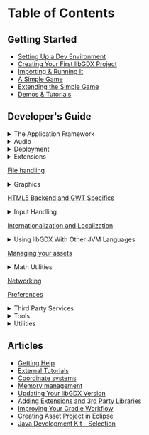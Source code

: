 # Table of Contents

## Getting Started
* [Setting Up a Dev Environment](/wiki/start/setup)
* [Creating Your First libGDX Project](/wiki/start/project-generation)
* [Importing & Running It](/wiki/start/import-and-running)
* [A Simple Game](/wiki/start/a-simple-game)
* [Extending the Simple Game](/wiki/start/simple-game-extended)
* [Demos & Tutorials](/wiki/start/demos-and-tutorials)

## Developer's Guide
<details><summary>The Application Framework</summary>
<div markdown="1">
  * [The Application Framework](/wiki/app/the-application-framework)
  * [Interfacing with platform specific code](/wiki/app/interfacing-with-platform-specific-code)
  * [Logging](/wiki/app/logging)
  * [Modules overview](/wiki/app/modules-overview)
  * [Querying](/wiki/app/querying)
  * [Starter classes and configuration](/wiki/app/starter-classes-and-configuration)
  * [The life cycle](/wiki/app/the-life-cycle)
  * [Threading](/wiki/app/threading)
</div>
</details>

<details><summary>Audio</summary>
<div markdown="1">
* [Audio](/wiki/audio/audio)
* [Playing pcm audio](/wiki/audio/playing-pcm-audio)
* [Recording pcm audio](/wiki/audio/recording-pcm-audio)
* [Sound effects](/wiki/audio/sound-effects)
* [Streaming music](/wiki/audio/streaming-music)
</div>
</details>

<details><summary>Deployment</summary>
<div markdown="1">
* [Deploying Your Application](/wiki/deployment/deploying-your-application)
* [Bundling a JRE](/wiki/deployment/bundling-a-jre)
</div>
</details>

<details><summary>Extensions</summary>
<div markdown="1">
  * [Physics](/wiki/extensions/physics/physics)
    * [Bullet Physics](/wiki/extensions/physics/bullet/bullet-physics)
      * [Bullet Wrapper Contact callbacks](/wiki/extensions/physics/bullet/bullet-wrapper-contact-callbacks)
      * [Bullet Wrapper Custom classes](/wiki/extensions/physics/bullet/bullet-wrapper-custom-classes)
      * [Bullet Wrapper Debugging](/wiki/extensions/physics/bullet/bullet-wrapper-debugging)
      * [Bullet Wrapper Setup](/wiki/extensions/physics/bullet/bullet-wrapper-setup)
      * [Bullet Wrapper Using models](/wiki/extensions/physics/bullet/bullet-wrapper-using-models)
      * [Bullet Wrapper Using the wrapper](/wiki/extensions/physics/bullet/bullet-wrapper-using-the-wrapper)
    * [Box2d](/wiki/extensions/physics/box2d)
  * [Artificial Intelligence](/wiki/extensions/artificial-intelligence)
  * [Gdx freetype](/wiki/extensions/gdx-freetype)
  * [gdx pay](/wiki/extensions/gdx-pay)
  * [Third Party Extension Support](/wiki/extensions/third-party-extension-support)
</div>
</details>

[File handling](/wiki/file-handling)

<details><summary>Graphics</summary>
<div markdown="1">
  * [Graphics](/wiki/graphics/graphics)
  * 2D Graphics
    * Bitmap Fonts
      * [Bitmap fonts](/wiki/graphics/2d/fonts/bitmap-fonts)
      * [Color Markup Language](/wiki/graphics/2d/fonts/color-markup-language)
      * [Distance field fonts](/wiki/graphics/2d/fonts/distance-field-fonts)
    * Scene2d
      * [Scene2d.ui](/wiki/graphics/2d/scene2d/scene2d-ui)
      * [Scene2d](/wiki/graphics/2d/scene2d/scene2d)
      * [Skin](/wiki/graphics/2d/scene2d/skin)
      * [Table](/wiki/graphics/2d/scene2d/table)
    * [2D Animation](/wiki/graphics/2d/2d-animation)
    * [2D ParticleEffects](/wiki/graphics/2d/2d-particleeffects)
    * [Clipping, with the use of scissorstack](/wiki/graphics/2d/clipping-with-the-use-of-scissorstack)
    * [ImGui](/wiki/graphics/2d/imgui)
    * [Masking](/wiki/graphics/2d/masking)
    * [Ninepatches](/wiki/graphics/2d/ninepatches)
    * [Orthographic camera](/wiki/graphics/2d/orthographic-camera)
    * [Packing atlases at runtime](/wiki/graphics/2d/packing-atlases-at-runtime)
    * [Packing atlases offline](/wiki/graphics/2d/packing-atlases-offline)
    * [Pixmaps](/wiki/graphics/2d/pixmaps)
    * [Spritebatch, Textureregions, and Sprites](/wiki/graphics/2d/spritebatch-textureregions-and-sprites)
    * [Texture Compression](/wiki/graphics/2d/texture-compression)
    * [Tile maps](/wiki/graphics/2d/tile-maps)
    * [Using textureatlases](/wiki/graphics/2d/using-textureatlases)
  * [3D Graphics](/wiki/graphics/3d/3d-graphics)
    * [3D animations and skinning](/wiki/graphics/3d/3d-animations-and-skinning)
    * [3D Particle Effects](/wiki/graphics/3d/3d-particle-effects)
    * [3D Picking](/wiki/graphics/3d/3d-picking)
    * [Decals](/wiki/graphics/3d/decals)
    * [Importing Blender models in LibGDX](/wiki/graphics/3d/importing-blender-models-in-libgdx)
    * [Material and environment](/wiki/graphics/3d/material-and-environment)
    * [ModelBatch](/wiki/graphics/3d/modelbatch)
    * [ModelBuilder, MeshBuilder and MeshPartBuilder](/wiki/graphics/3d/modelbuilder-meshbuilder-and-meshpartbuilder)
    * [ModelCache](/wiki/graphics/3d/modelcache)
    * [Models](/wiki/graphics/3d/models)
    * [Quick start](/wiki/graphics/3d/quick-start)
    * [Virtual Reality (VR)](/wiki/graphics/3d/virtual-reality)
  * OpenGL Utility Classes
    * [Frame buffer objects](/wiki/graphics/opengl-utils/frame-buffer-objects)
    * [Meshes](/wiki/graphics/opengl-utils/meshes)
    * [Rendering shapes](/wiki/graphics/opengl-utils/rendering-shapes)
    * [Shaders](/wiki/graphics/opengl-utils/shaders)
  * [Clearing the screen](/wiki/graphics/clearing-the-screen)
  * [Continuous and Non Continuous Rendering](/wiki/graphics/continuous-and-non-continuous-rendering)
  * [Integrating libgdx and the device camera](/wiki/graphics/integrating-libgdx-and-the-device-camera)
  * [OpenGL (ES) Support](/wiki/graphics/opengl-es-support)
  * [Profiling](/wiki/graphics/profiling)
  * [Querying and Configuring Graphics (monitors, display modes, vsync, display cutouts)](/wiki/graphics/querying-and-configuring-graphics)
  * [Taking a Screenshot](/wiki/graphics/taking-a-screenshot)
  * [Viewports](/wiki/graphics/viewports)
</div>
</details>

[HTML5 Backend and GWT Specifics](/wiki/html5-backend-and-gwt-specifics)


<details><summary>Input Handling</summary>
<div markdown="1">
  * [Input Handling](/wiki/input/input-handling)
  * [Accelerometer](/wiki/input/accelerometer)
  * [Back and menu key catching](/wiki/input/back-and-menu-key-catching)
  * [Compass](/wiki/input/compass)
  * [Configuration and Querying](/wiki/input/configuration-and-querying)
  * [Controllers](/wiki/input/controllers)
  * [Cursor Visibility and Catching](/wiki/input/cursor-visibility-and-catching)
  * [Event handling](/wiki/input/event-handling)
  * [Gesture detection](/wiki/input/gesture-detection)
  * [Gyroscope](/wiki/input/gyroscope)
  * [Mouse, Touch and Keyboard](/wiki/input/mouse-touch-and-keyboard)
  * [On screen keyboard](/wiki/input/on-screen-keyboard)
  * [Polling](/wiki/input/polling)
  * [Simple text input](/wiki/input/simple-text-input)
  * [Vibrator](/wiki/input/vibrator)
</div>
</details>

[Internationalization and Localization](/wiki/internationalization-and-localization)

<details><summary>Using libGDX With Other JVM Languages</summary>
<div markdown="1">
  * [Using libGDX With Other JVM Languages](/wiki/jvm-langs/using-libgdx-with-other-jvm-languages)
  * [Using libgdx with Clojure](/wiki/jvm-langs/using-libgdx-with-clojure)
  * [Using libGDX with Kotlin](/wiki/jvm-langs/using-libgdx-with-kotlin)
  * [Using libgdx with Python](/wiki/jvm-langs/using-libgdx-with-python)
  * [Using libgdx with Scala](/wiki/jvm-langs/using-libgdx-with-scala)
</div>
</details>

[Managing your assets](/wiki/managing-your-assets)

<details><summary>Math Utilities</summary>
<div markdown="1">
  * [Math Utilities](/wiki/math-utils/math-utilities)
  * [Circles, planes, rays, etc.](/wiki/math-utils/circles-planes-rays-etc)
  * [Interpolation](/wiki/math-utils/interpolation)
  * [Path interface and Splines](/wiki/math-utils/path-interface-and-splines)
  * [Vectors, matrices, quaternions](/wiki/math-utils/vectors-matrices-quaternions)
</div>
</details>

[Networking](/wiki/networking)

[Preferences](/wiki/preferences)

<details><summary>Third Party Services</summary>
<div markdown="1">
  * [Admob in libgdx](/wiki/third-party/admob-in-libgdx)
  * [Firebase in libGDX](/wiki/third-party/firebase-in-libgdx)
  * [Google Mobile Ads in Libgdx (replaces deprecated AdMob)](/wiki/third-party/google-mobile-ads-in-libgdx)
  * [Google Play Games Services in LibGDX](/wiki/third-party/google-play-games-services-in-libgdx)
  * [Pollfish in libgdx](/wiki/third-party/pollfish-in-libgdx)
  * [ProGuard DexGuard and libGDX](/wiki/third-party/proguard-dexguard-and-libgdx)
  * [Smaato in libGDX](/wiki/third-party/smaato-in-libgdx)
</div>
</details>

<details><summary>Tools</summary>
<div markdown="1">
  * [2D Particle Editor](/wiki/tools/2d-particle-editor)
  * [Flame](/wiki/graphics/3d/3d-particle-effects)
  * [Hiero](/wiki/tools/hiero)
  * [Overlap2D](/wiki/tools/overlap2d)
  * [Skin Composer](/wiki/tools/skin-composer)
  * [Texture packer](/wiki/tools/texture-packer)
</div>
</details>

<details><summary>Utilities</summary>
<div markdown="1">
* [Collections](/wiki/utils/collections)
* [jnigen](/wiki/utils/jnigen)
* [Reading and writing JSON](/wiki/utils/reading-and-writing-json)
* [Reading and writing XML](/wiki/utils/reading-and-writing-xml)
* [Reflection](/wiki/utils/reflection)
* [Saved game serialization](/wiki/utils/saved-game-serialization)
</div>
</details>

## Articles
* [Getting Help](/wiki/articles/getting-help)
* [External Tutorials](/wiki/articles/external-tutorials)
* [Coordinate systems](/wiki/articles/coordinate-systems)
* [Memory management](/wiki/articles/memory-management)
* [Updating Your libGDX Version](/wiki/articles/updating-libgdx)
* [Adding Extensions and 3rd Party Libraries](/wiki/articles/dependency-management-with-gradle)
* [Improving Your Gradle Workflow](/wiki/articles/improving-workflow-with-gradle)
* [Creating Asset Project in Eclipse](/wiki/articles/creating-a-separate-assets-project-in-eclipse)
* [Java Development Kit - Selection](/wiki/articles/java-development-kit-selection)
